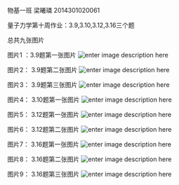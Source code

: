 物基一班  梁曦璘  2014301020061

量子力学第十周作业：3.9,3.10,3.12,3.16三个题

总共九张图片

图片1 ：3.9题第一张图片
![enter image description here](https://github.com/liangc0/quantum_mechanics/blob/master/IMG_0335.JPG?raw=true)

图片2： 3.9题第二张图片
![enter image description here](https://github.com/liangc0/quantum_mechanics/blob/master/IMG_0336.JPG?raw=true)

图片3： 3.9题第三张图片
![enter image description here](https://github.com/liangc0/quantum_mechanics/blob/master/IMG_0337.JPG?raw=true)

图片4： 3.10题第一张图片
![enter image description here](https://github.com/liangc0/quantum_mechanics/blob/master/IMG_0338.JPG?raw=true)

图片5： 3.12题第一张图片
![enter image description here](https://github.com/liangc0/quantum_mechanics/blob/master/IMG_0339.JPG?raw=true)

图片6： 3.12题第二张图片
![enter image description here](https://github.com/liangc0/quantum_mechanics/blob/master/IMG_0340.JPG?raw=true)

图片7： 3.16题第一张图片
![enter image description here](https://github.com/liangc0/quantum_mechanics/blob/master/IMG_0341.JPG?raw=true)

图片8： 3.16题第二张图片
![enter image description here](https://github.com/liangc0/quantum_mechanics/blob/master/IMG_0342.JPG?raw=true)

图片9： 3.16题第三张图片
![enter image description here](https://github.com/liangc0/quantum_mechanics/blob/master/IMG_0343.JPG?raw=true)
